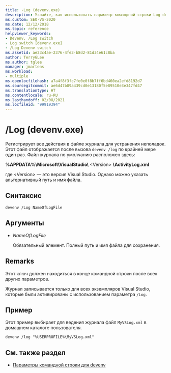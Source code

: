 ```yaml
---
title: -Log (devenv.exe)
description: Узнайте, как использовать параметр командной строки Log devenv для регистрации всех действий в файле журнала для устранения неполадок.
ms.custom: SEO-VS-2020
ms.date: 12/12/2018
ms.topic: reference
helpviewer_keywords:
- Devenv, /Log switch
- Log switch [devenv.exe]
- /Log Devenv switch
ms.assetid: ae23c4ae-2376-4fe3-b8d2-81d34e61c8ba
author: TerryGLee
ms.author: tglee
manager: jmartens
ms.workload:
- multiple
ms.openlocfilehash: a7a4f8f3fc7fe0e0f8b7ff6bd460ea2efd8192d7
ms.sourcegitcommit: ae6d47b09a439cd0e13180f5e89510e3e347fd47
ms.translationtype: HT
ms.contentlocale: ru-RU
ms.lasthandoff: 02/08/2021
ms.locfileid: "99919394"
---
```

# <a name="log-devenvexe"></a>/Log (devenv.exe)

Регистрирует все действия в файле журнала для устранения неполадок. Этот файл отображается после вызова `devenv /log` по крайней мере один раз. Файл журнала по умолчанию расположен здесь:

**%APPDATA%\\Microsoft\\VisualStudio\\** \<Version\> **\\ActivityLog.xml**

где \<Version\> — это версия Visual Studio. Однако можно указать альтернативный путь и имя файла.

## <a name="syntax"></a>Синтаксис

```shell
devenv /Log NameOfLogFile
```

## <a name="arguments"></a>Аргументы

- *NameOfLogFile*

  Обязательный элемент. Полный путь и имя файла для сохранения.

## <a name="remarks"></a>Remarks

Этот ключ должен находиться в конце командной строки после всех других параметров.

Журнал записывается только для всех экземпляров Visual Studio, которые были активированы с использованием параметра `/Log`.

## <a name="example"></a>Пример

Этот пример выбирает для ведения журнала файл `MyVSLog.xml` в домашнем каталоге пользователя.

```shell
devenv /log "%USERPROFILE%\MyVSLog.xml"
```

## <a name="see-also"></a>См. также раздел

- [Параметры командной строки для devenv](../../ide/reference/devenv-command-line-switches.md)

